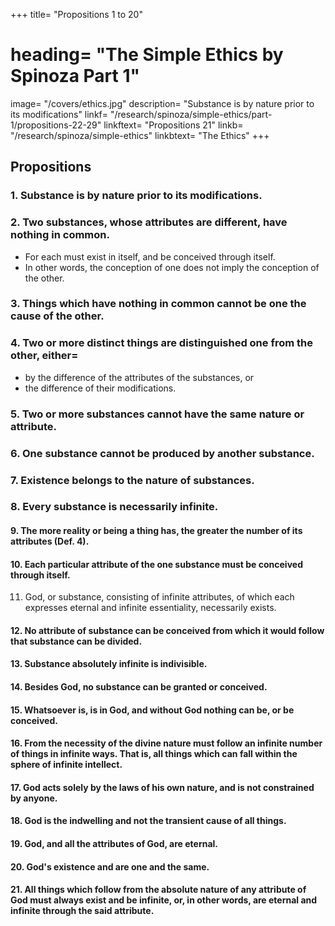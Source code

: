 +++
title=  "Propositions 1 to 20"
# heading=  "The Simple Ethics by Spinoza Part 1"
image=  "/covers/ethics.jpg"
description=  "Substance is by nature prior to its modifications"
linkf=  "/research/spinoza/simple-ethics/part-1/propositions-22-29"
linkftext=  "Propositions 21"
linkb=  "/research/spinoza/simple-ethics"
linkbtext=  "The Ethics"
+++


## Propositions

### 1. Substance is by nature prior to its modifications.

### 2. Two substances, whose attributes are different, have nothing in common.
- For each must exist in itself, and be conceived through itself.
- In other words, the conception of one does not imply the conception of the other.

### 3. Things which have nothing in common cannot be one the cause of the other.
    
<!-- Proof=  If they have nothing in common, it follows that one cannot be apprehended by means of the other (Axiom 5).
- Therefore, one cannot be the cause of the other (Axiom 4). Q.E.D. -->


### 4. Two or more distinct things are distinguished one from the other, either= 
- by the difference of the attributes of the substances, or 
- the difference of their modifications. 
    
<!--     Proof=  Everything which exists, exists either in itself or in something else (Axiom 1).
    - Nothing is granted (by Def.3 and 5.) in addition to the understanding, except substance and its modifications.
    - Therefore, nothing is given besides the understanding, by which several things may be distinguished one from the other, except the substances, or, in other words (see Axiom 4), their attributes and modifications. Q.E.D. -->


### 5. Two or more substances cannot have the same nature or attribute. 
<!-- 
    Proof=  Distinct substances must be distinguished from the other, either= 
      - by the difference of their attributes, or 
        - In this case, an identical attribute can only exist in one.
      - by the difference of their modifications (Prop. 4).
        - In this case, 

        —as substance is naturally prior to its modifications (Prop. 1),—it follows that setting the modifications aside, and considering substance in itself, that is truly, (Def. 3. and 6), there cannot be conceived one substance different from another,—that is (by Prop. 4), there cannot be granted several substances, but one substance only. Q.E.D.
 -->


### 6. One substance cannot be produced by another substance. 
<!-- - Proof=  It is impossible for two substances to have an identical attribute (Prop. 2).
- Therefore (Prop. 3), one cannot be the cause of the other, neither can one be produced by the other. Q.E.D.
- Corollary=  It follows that a substance cannot be produced by anything external to itself.
- For in the universe nothing is granted, save substances and their modifications (as appears from Axiom 1 and Def. 3 and 5).
- By the last Proposition, substance cannot be produced by another substance.
- Therefore it cannot be produced by anything external to itself. Q.E.D.
- This is shown still more readily by the absurdity of the contradictory.
- For, if substance be produced by an external cause, the knowledge of it would depend on the knowledge of its cause (Axiom 4), and (by Def. 3) it would itself not be substance. -->


### 7. Existence belongs to the nature of substances.
<!--     - Proof=  Substance cannot be produced by anything external (Corollary, Prop 6).
    - Therefore, it must be its own cause.
    - Its essence necessarily involves existence, or existence belongs to its nature. -->


### 8. Every substance is necessarily infinite. 
<!--     - Proof=  There can only be one substance with an identical attribute, and existence follows from its nature (Prop. 7).
    - Therefore, its nature involves existence, either as finite or infinite.
    - It does not exist as finite, for (by Def. 2) it would then be limited by something else of the same kind, which would also necessarily exist (Prop. 7). and there would be two substances with an identical attribute, which is absurd (Prop. 5).
    - It therefore exists as infinite. Q.E.D.
 
    - Note 1=  Finite existence involves a partial negation. Infinite existence is the absolute affirmation of the given nature. It follows (solely from Prop. 7) that every substance is necessarily infinite.
    -  Note 2=  It will be difficult for those who think about things loosely, and have not been accustomed to know them by their primary causes, to comprehend the demonstration of Prop. 7. Such persons make no distinction between the modifications of substances and the substances themselves, and are ignorant of how things are produced. Hence, they may attribute to substances the beginning which they observe in natural objects. Those who are ignorant of true causes, make complete confusion—think that trees might talk just as well as men—that men might be formed from stones as well as from seed; and imagine that any form might be changed into any other. So, also, those who confuse the two natures, divine and human, readily attribute human passions to the deity, especially so long as they do not know how passions originate in the mind.

But if people considered the nature of substance, they would have no doubt about the truth of Prop. 7.
In fact, this proposition would be a universal axiom, and accounted a truism.
For, by substance, would be understood that which is in itself, and is conceived through itself—that is, something of which the conception requires not the conception of anything else;
whereas modifications exist in something external to themselves, and a conception of them is formed by means of a conception of the thing in which they exist.
Therefore, we may have true ideas of non—existent modifications.
For, although they may have no actual existence apart from the conceiving intellect, yet their essence is so involved in something external to themselves that they may through it be conceived.
Whereas the only truth substances can have, external to the intellect, must consist in their existence, because they are conceived through themselves.
Therefore, for a person to say that he has a clear and distinct—that is, a true—idea of a substance, but that he is not sure whether such substance exists, would be the same as if he said that he had a true idea, but was not sure whether or no it was false (a little consideration will make this plain); or if anyone affirmed that substance is created, it would be the same as saying that a false idea was true—in short, the height of absurdity.
It must, then, necessarily be admitted that the existence of substance as its essence is an eternal truth.
We can hence conclude by another process of reasoning—that there is but one such substance.
I think that this may profitably be done at once; and, in order to proceed regularly with the demonstration, we must premise= 
The true definition of a thing neither involves nor expresses anything beyond the nature of the thing defined. From this it follows that

2. No definition implies or expresses a certain number of individuals, inasmuch as it expresses nothing beyond the nature of the thing defined.
For instance, the definition of a triangle expresses nothing beyond the actual nature of a triangle=  it does not imply any fixed number of triangles.

3. There is necessarily for each individual existent thing a cause why it should exist. 4. This cause of existence must either be contained in the nature and definition of the thing defined, or must be postulated apart from such definition.
It therefore follows that, if a given number of individual things exist in nature, there must be some cause for the existence of exactly that number, neither more nor less.

For example, if 20 men exist in the universe (for simplicity's sake, I will suppose them existing simultaneously, and to have had no predecessors), and we want to account for the existence of these 20 men, it will not be enough to show the cause of human existence in general.
We must also show why there are exactly 20 men, neither more nor less=  for a cause must be assigned for the existence of each individual.
Now this cause cannot be contained in the actual nature of man, for the true definition of man does not involve any consideration of the number 20.
Consequently, the cause for the existence of these 20 men, and, consequently, of each of them, must necessarily be sought externally to each individual.
Hence we may lay down the absolute rule, that everything which may consist of several individuals must have an external cause.
It has been shown already that existence appertains to the nature of substance, existence must necessarily be included in its definition.
and from its definition alone existence must be deducible.
But from its definition (as we have shown, notes 2, 3), we cannot infer the existence of several substances; therefore it follows that there is only one substance of the same nature. Q.E.D.-->



#### 9. The more reality or being a thing has, the greater the number of its attributes (Def. 4). 

#### 10. Each particular attribute of the one substance must be conceived through itself.

<!--     Proof=  An attribute is that which the intellect perceives of substance, as constituting its essence (Def. 4), and, therefore, must be conceived through itself (Def. 3). Q.E.D. 

    Note=  It is obvious that though two attributes are, in fact, conceived as distinct—that is, one without the help of the other—yet we cannot, therefore, conclude that they constitute two entities, or two different substances.

    For it is the nature of substance that each of its attributes is conceived through itself, inasmuch as all the attributes it has have always existed simultaneously in it, and none could be produced by any other.
but each expresses the reality or being of substance.
It is, then, far from an absurdity to ascribe several attributes to one substance= 
for nothing in nature is more clear than that each and every entity must be conceived under some attribute, and that its reality or being is in proportion to the number of its attributes expressing necessity or eternity and infinity.
Consequently it is abundantly clear, that an absolutely infinite being must necessarily be defined as consisting in infinite attributes, each of which expresses a certain eternal and infinite essence.
If anyone now ask, by what sign shall he be able to distinguish different substances, let him read the following propositions, which show that there is but one substance in the universe, and that it is absolutely infinite, wherefore such a sign would be sought in vain. -->

11. God, or substance, consisting of infinite attributes, of which each expresses eternal and infinite essentiality, necessarily exists. 
    
<!-- Proof=  If this be denied, conceive, if possible, that God does not exist=  then his essence does not involve existence. But this (Prop. 7) is absurd.
Therefore, God necessarily exists.

Another proof=  Of everything whatsoever a cause or reason must be assigned, either for its existence, or for its non-existence. e.g. if a triangle exist, a reason or cause must be granted for its existence.
If, on the contrary, it does not exist, a cause must also be granted, which prevents it from existing, or annuls its existence.
This reason or cause must either be contained in the nature of the thing in question, or be external to it.

For instance, the reason for the non-existence of a square circle is indicated in its nature, namely, because it would involve a contradiction.
On the other hand, the existence of substance follows also solely from its nature, inasmuch as its nature involves existence. (See Prop. 7)
But the reason for the existence of a triangle or a circle does not follow from the nature of those figures, but from the order of universal nature in extension.
From the latter it must follow, either that a triangle necessarily exists, or that it is impossible that it should exist.
So much is self-evident.
It follows therefrom that a thing necessarily exists, if no cause or reason be granted which prevents its existence.
If, then, no cause or reason can be given, which prevents the existence of God, or which destroys his existence, we must certainly conclude that he necessarily does exist.
If such a reason or cause should be given, it must either be drawn from the very nature of God, or be external to him.
That is, drawn from another substance of another nature.
For if it were of the same nature, God, by that very fact, would be admitted to exist.
But substance of another nature could have nothing in common with God (by Prop. 2), and therefore would be unable either to cause or to destroy his existence.
As, then, a reason or cause which would annul the divine existence cannot be drawn from anything external to the divine nature, such cause must perforce, if God does not exist, be drawn from God's own nature, which would involve a contradiction.
To make such an affirmation about a being absolutely infinite and supremely perfect is absurd.
Therefore, neither in the nature of God, nor externally to his nature, can a cause or reason be assigned which would annul his existence.
Therefore, God necessarily exists. Q.E.D.
Another proof=  The potentiality of non-existence is a negation of power, and contrariwise the potentiality of existence is a power, as is obvious.
If, then, that which necessarily exists is nothing but finite beings, such finite beings are more powerful than a being absolutely infinite, which is obviously absurd;
Therefore, either nothing exists, or else a being absolutely infinite necessarily exists also.
Now we exist either in ourselves, or in something else which necessarily exists (see Axiom. 1 and Prop. 7).
Therefore a being absolutely infinite.
In other words, God (Def. 6)—necessarily exists. Q.E.D.
Note=  In this last proof, I have purposely shown God's existence à posteriori, so that the proof might be more easily followed, not because, from the same premises, God's existence does not follow à priori.
For, as the potentiality of existence is a power, it follows that, in proportion as reality increases in the nature of a thing, so also will it increase its strength for existence.
Therefore a being absolutely infinite, such as God, has from himself an absolutely infinite power of existence, and hence he does absolutely exist.
Perhaps there will be many who will be unable to see the force of this proof, inasmuch as they are accustomed only to consider those things which flow from external causes.
Of such things, they see that those which quickly come to pass.
That is, quickly come into existence—quickly also disappear;
whereas they regard as more difficult of accomplishment
that is, not so easily brought into existence—those things which they conceive as more complicated.
However, to do away with this misconception, I need not here show the measure of truth in the proverb, "What comes quickly, goes quickly," nor discuss whether, from the point of view of universal nature, all things are equally easy, or otherwise= 
I need only remark that I am not here speaking of things, which come to pass through causes external to themselves, but only of substances which (by Prop. vi.) cannot be produced by any external cause.
Things which are produced by external causes, whether they consist of many parts or few, owe whatsoever perfection or reality they possess solely to the efficacy of their external cause; and
therefore their existence arises solely from the perfection of their external cause, not from their own.
On the contrary, whatsoever perfection is possessed by substance is due to no external cause; wherefore the existence of substance must arise solely from its own nature, which is nothing else but its essence.
Thus, the perfection of a thing does not annul its existence, but, on the contrary, asserts it. Imperfection, on the other hand, does annul it; therefore we cannot be more certain of the existence of anything, than of the existence of a being absolutely infinite or perfect—that is, of God.
For inasmuch as his essence excludes all imperfection, and involves absolute perfection, all cause for doubt concerning his existence is done away, and the utmost certainty on the question is given.
This, I think, will be evident to every moderately attentive reader. -->


#### 12. No attribute of substance can be conceived from which it would follow that substance can be divided. 

<!--   Proof=  The parts into which substance as thus conceived would be divided either will retain the nature of substance, or they will not.
If the former, then (by Prop. 8) each part will necessarily be infinite, and (by Prop. 6) self—caused, and (by Prop. 5) will perforce consist of a different attribute, so that, in that case, several substances could be formed out of one substance, which (by Prop. 6) is absurd.
Moreover, the parts (by Prop. 2) would have nothing in common with their whole, and the whole (by Def. iv. and Prop. 10) could both exist and be conceived without its parts, which everyone will admit to be absurd.
If we adopt the second alternative—namely, that the parts will not retain the nature of substance—then, if the whole substance were divided into equal parts, it would lose the nature of substance, and would cease to exist, which (by Prop. 7) is absurd. -->


#### 13. Substance absolutely infinite is indivisible.

<!-- Proof=  If it could be divided, the parts into which it was divided would either retain the nature of absolutely infinite substance, or they would not.
  If the former, we should have several substances of the same nature, which (by Prop. 5) is absurd.
  If the latter, then (by Prop. 7) substance absolutely infinite could cease to exist, which (by Prop. 11) is also absurd.
  Corollary=  It follows that no substance, and consequently no extended substance, in so far as it is substance, is divisible. Note=  The indivisibility of substance may be more easily understood as follows.
  The nature of substance can only be conceived as infinite, and by a part of substance, nothing else can be understood than finite substance, which (by Prop. 8) involves a manifest contradiction. -->


#### 14. Besides God, no substance can be granted or conceived. 

<!-- Proof=  God is a being absolutely infinite. of whom no attribute that expresses the essence of substance can be denied (by Def. 6), and he necessarily exists (by Prop. 11);
If any substance besides God were granted, it would have to be explained by some attribute of God, and thus two substances with the same attribute would exist, which (by Prop. 5) is absurd; therefore, besides God no substance can be granted, or, consequently, be conceived.
If it could be conceived, it would necessarily have to be conceived as existent;
but this (by the first part of this proof) is absurd.
Therefore, besides God no substance can be granted or conceived. Q.E.D.
Corollary 1=  Clearly, therefore=  1. God is one, that is (by Def. 6) only one substance can be granted in the universe, and that substance is absolutely infinite, as we have already indicated (in the note to Prop. 10). Corollary 2=  It follows=  2. That extension and thought are either attributes of God or (by Axiom 1) accidents (affectiones) of the attributes of God. -->


#### 15. Whatsoever is, is in God, and without God nothing can be, or be conceived.

<!--   Proof=  Besides God, no substance is granted or can be conceived (by Prop. 14), that is (by Def. 3) nothing which is in itself and is conceived through itself.
But modes (by Def. 5) can neither be, nor be conceived without substance; wherefore they can only be in the divine nature, and can only through it be conceived.
But substances and modes form the sum total of existence (by Axiom 1), therefore, without God nothing can be, or be conceived. Q.E.D.
Note=  Some assert that God, like a man, consists of body and mind, and is susceptible of passions.
How far such persons have strayed from the truth is sufficiently evident from what has been said.
But these I pass over.
For all who have in anywise reflected on the divine nature deny that God has a body.
Of this they find excellent proof in the fact that we understand by body a definite quantity, so long, so broad, so deep, bounded by a certain shape, and it is the height of absurdity to predicate such a thing of God, a being absolutely infinite.
But meanwhile by other reasons with which they try to prove their point, they show that they think corporeal or extended substance wholly apart from the divine nature, and say it was created by God.
Wherefrom the divine nature can have been created, they are wholly ignorant; thus they clearly show, that they do not know the meaning of their own words.
I myself have proved sufficiently clearly, at any rate in my own judgment (Coroll. Prop. 6 and note 2, Prop. 8), that no substance can be produced or created by anything other than itself.
Further, I showed (in Prop. 14), that besides God no substance can be granted or conceived.
Hence we drew the conclusion that extended substance is one of the infinite attributes of God.
However, in order to explain more fully, I will refute the arguments of my adversaries, which all start from the following points= 
Extended substance, in so far as it is substance, consists, as they think, in parts, wherefore they deny that it can be infinite, or consequently, that it can appertain to God.
This they illustrate with many examples, of which I will take one or two.
If extended substance, they say, is infinite, let it be conceived to be divided into two parts; each part will then be either finite or infinite.
If the former, then infinite substance is composed of two finite parts, which is absurd.
If the latter, then one infinite will be twice as large as another infinite, which is also absurd.
Further, if an infinite line be measured out in foot lengths, it will consist of an infinite number of such parts; it would equally consist of an infinite number of parts, if each part measured only an inch= 
Therefore, one infinity would be twelve times as great as the other.
Lastly, if from a single point there be conceived to be drawn two diverging lines which at first are at a definite distance apart, but are produced to infinity, it is certain that the distance between the two lines will be continually increased, until at length it changes from definite to indefinable.
As these absurdities follow, it is said, from considering quantity as infinite, the conclusion is drawn, that extended substance must necessarily be finite, and, consequently, cannot appertain to the nature of God.
The second argument is also drawn from God's supreme perfection.
It is said that God, as he is a supremely perfect being, cannot be passive.
But extended substance, as it is divisible, is passive.
It follows that extended substance does not appertain to God's essence.
These are arguments from writers who try to prove that extended substance is= 
unworthy of the divine nature, and
cannot possibly appertain thereto.
However, I have already answered their propositions.
All their arguments are founded on the hypothesis that extended substance is composed of parts.
I have shown (Prop. 12, and Coroll. Prop. 13) that such a hypothesis is absurd.
Moreover, anyone who reflects will see that all these absurdities from which it is sought to extract the conclusion that extended substance is finite, do not at all follow from the notion of an infinite quantity, but merely from the notion that an infinite quantity is measurable, and composed of finite parts
Therefore, the only fair conclusion is that infinite quantity= 
is not measurable, and
cannot be composed of finite parts.
This is exactly what we have already proved (in Prop. 12).
Thus, their weapon against us has in reality recoiled on themselves.
If, from this absurdity of theirs, they persist in drawing the conclusion that extended substance must be finite, they will in good sooth be acting like a man who asserts that circles have the properties of squares, and, finding himself thereby landed in absurdities, proceeds to deny that circles have any center, from which all lines drawn to the circumference are equal.
For, taking extended substance, which can only be conceived as infinite, one, and indivisible (Props. 8, 5, 12) they assert, in order to prove that it is finite, that it is composed of finite parts, and that it can be multiplied and divided.
So, also, others, after asserting that a line is composed of points, can produce many arguments to prove that a line cannot be infinitely divided.
Assuredly, it is not less absurd to assert that extended substance is made up of bodies or parts, than it would be to assert that a solid is made up of surfaces, a surface of lines, and a line of points.
This must be admitted by all who know clear reason to be infallible, and most of all by those who deny the possibility of a vacuum.
If an extended substance could be so divided that its parts were really separate, why should one part not admit of being destroyed, the others remaining joined together as before?
Why should all be so fitted into one another as to leave no vacuum?
Surely in the case of things, which are really distinct one from the other, one can exist without the other, and can remain in its original condition.
As, then, there does not exist a vacuum in nature (of which anon), but all parts are bound to come together to prevent it, it follows from this that the parts cannot really be distinguished, and that extended substance in so far as it is substance cannot be divided.
Regarding the question=  Why are we naturally so prone to divide quantity?
I answer that quantity is conceived by us in two ways= 
in the abstract and superficially, as we imagine it; or
as substance, as we conceive it solely by the intellect.
If, then, we regard quantity as it is represented in our imagination, which we often and more easily do, we shall find that it is finite, divisible, and compounded of parts;
but if we regard it as it is represented in our intellect, and conceive it as substance, which it is very difficult to do, we shall then, as I have sufficiently proved, find that it is infinite, one, and indivisible.
This will be plain enough to all who make a distinction between the intellect and the imagination, especially if it be remembered, that matter is everywhere the same, that its parts are not distinguishable, except in so far as we conceive matter as diversely modified, whence its parts are distinguished, not really, but modally.
For instance, we conceive water, as it is water, to be divided.
Its parts are separated from one another, but not in so far as it is extended substance.
From this point of view, it is neither separated nor divisible.
Further, water, as it is water, is produced and corrupted.
But, as it is substance, it is neither produced nor corrupted.
I have now answered the second argument.
It is, in fact, founded on the same assumption as the first=  that matter, as it is substance, is divisible and composed of parts.
Even if it were so, I do not know why it should be considered unworthy of the divine nature, inasmuch as besides God (by Prop. 14) no substance can be granted, wherefrom it could receive its modifications.
All things are in God.
All things which come to pass= 
come to pass solely through the laws of the infinite nature of God, and
follow from the necessity of his essence.
Wherefore it can in nowise be said, that God is passive in respect to anything other than himself, or that extended substance is unworthy of the Divine nature, even if it be supposed divisible, so long as it is granted to be infinite and eternal.
But enough of this for the present.
 -->


#### 16. From the necessity of the divine nature must follow an infinite number of things in infinite ways. That is, all things which can fall within the sphere of infinite intellect.

<!--   Proof=  This proposition will be clear to everyone, who remembers that from the given definition of any thing the intellect infers several properties, which really necessarily follow therefrom (that is, from the actual essence of the thing defined); and it infers more properties in proportion as the definition of the thing expresses more reality, that is, in proportion as the essence of the thing defined involves more reality.
  As the divine nature has absolutely infinite attributes (by Def. 6), of which each expresses infinite essence after its kind, it follows that from the necessity of its nature an infinite number of things (that is, everything which can fall within the sphere of an infinite intellect) must necessarily follow. Q.E.D.
  Corollary 1=  Hence it follows, that God is the efficient cause of all that can fall within the sphere of an infinite intellect. Corollary 2=  It also follows that God is a cause in himself, and not through an accident of his nature. Corollary 3=  It follows, thirdly, that God is the absolutely first cause. -->


#### 17. God acts solely by the laws of his own nature, and is not constrained by anyone. 

<!-- Proof=  We have just shown (in Prop. 16), that solely from the necessity of the divine nature or the laws of his nature, an infinite number of things absolutely follow in an infinite number of ways.
  We proved (in Prop. 15), that without God nothing can be nor be conceived but that all things are in God.
  For that reason= 
  nothing can exist outside himself, whereby he can be conditioned or constrained to act.
  God acts solely by the laws of his own nature and is not constrained by anyone. Q.E.D.
  Corollary 1 and 2=  It follows= 
  That there can be no cause which, either extrinsically or intrinsically, besides the perfection of his own nature, moves God to act.
  That God is the sole free cause.
  For God alone exists by the sole necessity of his nature (by Prop. 11 and Prop. 14, Coroll. 1), and acts by the sole necessity of his own nature.
  For that reason, God is (by Def. 7) the sole free cause. Q.E.D.
  Note=  Others think that God is a free cause, because he can, as they think, bring it about, that those things which we have said follow from his nature.
  That is, which are in his power, should not come to pass, or should not be produced by him.
  But this is the same as if they said, that God could bring it about, that it should follow from the nature of a triangle that its three interior angles should not be equal to two right angles; or
  that from a given cause no effect should follow, which is absurd.
  Moreover, I will show below, without the aid of this proposition, that neither intellect nor will appertain to God's nature.
  Many people think that they can show, that supreme intellect and free will do appertain to God's nature.
  They say they know of nothing more perfect, which they can attribute to God, than that which is the highest perfection in ourselves.
  They conceive God as actually supremely intelligent, but they do not believe that he can bring into existence everything which he actually understands, for they think that they would thus destroy God's power.
  If, they contend, God had created everything which is in his intellect, he would not be able to create anything more, and this, they think, would clash with God's omnipotence.
  Therefore, they prefer to asset= 
  that God is indifferent to all things, and
  that he creates nothing except that which he has decided, by some absolute exercise of will, to create.
  However, I have shown clearly (by Prop. 16), that from God's supreme power, or infinite nature, an infinite number of things.
  That is, all things have necessarily flowed forth in an infinite number of ways, or always flow from the same necessity.
  In the same way as from the nature of a triangle it follows from eternity and for eternity, that its three interior angles are equal to two right angles.
  For that reason, God's omnipotence has been displayed from all eternity.
  It will remain in the same state of activity for all eternity.
  This manner of treating the question attributes to God an omnipotence, in my opinion, far more perfect.
  For, otherwise, we are compelled to confess that God understands an infinite number of creatable things, which he will never be able to create, for, if he created all that he understands, he would, according to this showing, exhaust his omnipotence, and render himself imperfect.
  For that reason, in order to establish that God is perfect, we should be reduced to establishing at the same time, that he cannot bring to pass everything over which his power extends.
  This seems to be a hypothesis= 
  most absurd, and
  most repugnant to God's omnipotence.
  (to say a word here concerning the intellect and the will which we attribute to God), if intellect and will appertain to the eternal essence of God, we must take these words in some significance quite different from those they usually bear.
  For intellect and will, which should constitute the essence of God, would perforce be as far apart as the poles from the human intellect and will, in fact, would have nothing in common with them but the name;
  There would be about as much correspondence between the two as there is between the Dog, the heavenly constellation, and a dog, an animal that barks.
  This I will prove as follows.
  If intellect belongs to the divine nature, it cannot be in nature, as ours is generally thought to be, posterior to, or simultaneous with the things understood, inasmuch as God is prior to all things by reason of his causality (Prop. 16, Coroll. 1).
  On the contrary, the truth and formal essence of things is as it is, because it exists by representation as such in the intellect of God.
  For that reason, God's intellect, in so far as it is conceived to constitute God's essence, is, in reality, the cause of things, both of their essence and of their existence.
  This seems to have been recognized by those who have asserted, that God's intellect, God's will, and God's power, are one and the same.
  Since God's intellect is the sole cause of the essence and existence of things, it must necessarily differ from them in respect to its essence, and in respect to its existence.
  For a cause differs from a thing it causes, precisely in the quality which the latter gains from the former.
  For example, a man is the cause of another man's existence, but not of his essence (for the latter is an eternal truth).
  Therefore, the two men may be entirely similar in essence, but must be different in existence.
  Hence if the existence of one of them ceases, the existence of the other will not necessarily cease also.
  But if the essence of one could be destroyed, and be made false, the essence of the other would be destroyed also.
  For that reason, a thing which is the cause both of the essence and of the existence of a given effect, must differ from such effect both in respect to its essence, and also in respect to its existence.
  Now God's intellect is the cause both of the essence and the existence of our intellect.
  Therefore, God's intellect. in so far as it is conceived to constitute the divine essence, differs from our intellect both in respect to essence and in respect to existence, nor can it in anywise agree therewith save in name, as we said before.
  This reasoning is identical in the case of the will, as anyone can easily see. -->


#### 18. God is the indwelling and not the transient cause of all things. 

<!-- Proof=  All things which are, are in God, and must be conceived through God (by Prop. 15), therefore (by Prop. 16, Coroll. 1) God is the cause of those things which are in him.

This is our first point.
Further, besides God there can be no substance (by Prop. 14), that is nothing in itself external to God.
This is our second point. God, therefore, is the indwelling and not the transient cause of all things. Q.E.D. -->


#### 19. God, and all the attributes of God, are eternal. 

<!-- Proof=  God (by Def. 6) is substance, which (by Prop. 11) necessarily exists, that is (by Prop. 7) existence appertains to its nature, or (what is the same thing) follows from its definition; therefore, God is eternal (by Def. 8).
Further, by the attributes of God we must understand that which (by Def. 4) expresses the essence of the divine substance.
In other words, that which appertains to substance= 
That, I say, should be involved in the attributes of substance. Now eternity appertains to the nature of substance (as I have already shown in Prop. vii.); therefore, eternity must appertain to each of the attributes, and thus all are eternal. Q.E.D.
Note.—This proposition is also obvious from the way in which (in Prop. 11) I demonstrated the existence of God.
From that proof, the existence of God, like his essence, is an eternal truth.
Further (in Prop. 19 of my "Principles of the Cartesian Philosophy"), I have proved God's eternity in another way which I do not need to repeat here. -->


#### 20. God's existence and are one and the same. 




<!-- Proof.—God (by the last Prop.) and all his attributes are eternal, that is (by Def. 8) each of his attributes expresses existence.
Therefore, the same attributes of God which explain his eternal essence, explain at the same time his eternal existence.
In other words, that which constitutes God's essence constitutes at the same time his existence.
For that reason, God's existence and essence are one and the same. Q.E.D.
Coroll. 1 & 2=  It follows= 
That God's existence, like his essence, is an eternal truth.
That God, and all of God's attributes, are unchangeable.
For if they could be changed in respect to existence, they must also be able to be changed in respect to essence—that is, obviously, be changed from true to false, which is absurd. -->


#### 21. All things which follow from the absolute nature of any attribute of God must always exist and be infinite, or, in other words, are eternal and infinite through the said attribute. 

<!-- Proof.—Conceive, if it be possible (supposing the proposition to be denied), that something in some of God's attributes can follow from the absolute nature of the said attribute, and that at the same time it is finite, and has a conditioned existence or duration.
For instance, the idea of God expressed in the attribute thought.
Now thought, in so far as it is supposed to be an attribute of God, is necessarily (by Prop. 11) in its nature infinite.
But, in so far as it possesses the idea of God, it is supposed finite.
It cannot, however, be conceived as finite, unless it be limited by thought (by Def. 2).
But it is not limited by thought itself, in so far as it has constituted the idea of God (for so far it is supposed to be finite);
Therefore, it is limited by thought, in so far as it has not constituted the idea of God, which nevertheless (by Prop. 11) must necessarily exist.
Therefore, we have now granted thought not constituting the idea of God.
Accordingly, the idea of God does not naturally follow from its nature in so far as it is absolute thought (for it is conceived as constituting, and also as not constituting, the idea of God), which is against our hypothesis.
For that reason, if the idea of God expressed in the attribute thought, or, anything else in any attribute of God (for we may take any example, as the proof is of universal application) follows from the necessity of the absolute nature of the said attribute, the said thing must necessarily be infinite, which was our first point.
Furthermore, a thing which thus follows from the necessity of the nature of any attribute cannot have a limited duration.
For if it can, suppose a thing, which follows from the necessity of the nature of some attribute, to exist in some attribute of God, for instance, the idea of God expressed in the attribute thought, and let it be supposed at some time not to have existed, or to be about not to exist.
Now thought is an attribute of God.
It must necessarily exist unchanged (by Prop. 11, and Prop. 20, Coroll. 2).
Beyond the limits of the duration of the idea of God (supposing the latter at some time not to have existed, or not to be going to exist), thought would perforce have existed without the idea of God.
This is contrary to our hypothesis, for we supposed that, thought being given, the idea of God necessarily flowed therefrom.
Therefore, the idea of God expressed in thought, or anything which necessarily follows from the absolute nature of some attribute of God, cannot have a limited duration, but through the said attribute is eternal, which is our second point.
Bear in mind that the same proposition may be affirmed of anything, which in any attribute necessarily follows from God's absolute nature. -->

